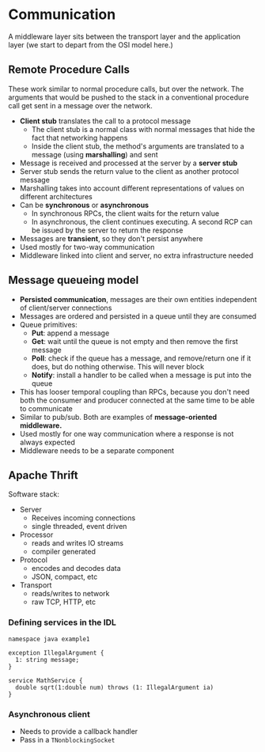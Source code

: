 # Communication

A middleware layer sits between the transport layer and the application layer (we start to depart from the OSI model here.)

## Remote Procedure Calls
These work similar to normal procedure calls, but over the network. The arguments that would be pushed to the stack in a conventional procedure call get sent in a message over the network.
- **Client stub** translates the call to a protocol message
  - The client stub is a normal class with normal messages that hide the fact that networking happens
  - Inside the client stub, the method's arguments are translated to a message (using **marshalling**) and sent
- Message is received and processed at the server by a **server stub**
- Server stub sends the return value to the client as another protocol message
- Marshalling takes into account different representations of values on different architectures
- Can be **synchronous** or **asynchronous**
  - In synchronous RPCs, the client waits for the return value
  - In asynchronous, the client continues executing. A second RCP can be issued by the server to return the response
- Messages are **transient**, so they don't persist anywhere
- Used mostly for two-way communication
- Middleware linked into client and server, no extra infrastructure needed

## Message queueing model
- **Persisted communication**, messages are their own entities independent of client/server connections
- Messages are ordered and persisted in a queue until they are consumed
- Queue primitives:
  - **Put**: append a message
  - **Get**: wait until the queue is not empty and then remove the first message
  - **Poll**: check if the queue has a message, and remove/return one if it does, but do nothing otherwise. This will never block
  - **Notify**: install a handler to be called when a message is put into the queue
- This has looser temporal coupling than RPCs, because you don't need both the consumer and producer connected at the same time to be able to communicate
- Similar to pub/sub. Both are examples of **message-oriented middleware.**
- Used mostly for one way communication where a response is not always expected
- Middleware needs to be a separate component

## Apache Thrift
Software stack:
- Server
  - Receives incoming connections
  - single threaded, event driven
- Processor
  - reads and writes IO streams
  - compiler generated
- Protocol
  - encodes and decodes data
  - JSON, compact, etc
- Transport
  - reads/writes to network
  - raw TCP, HTTP, etc

### Defining services in the IDL
```
namespace java example1

exception IllegalArgument {
  1: string message;
}

service MathService {
  double sqrt(1:double num) throws (1: IllegalArgument ia)
}
```

### Asynchronous client
- Needs to provide a callback handler
- Pass in a `TNonblockingSocket`
